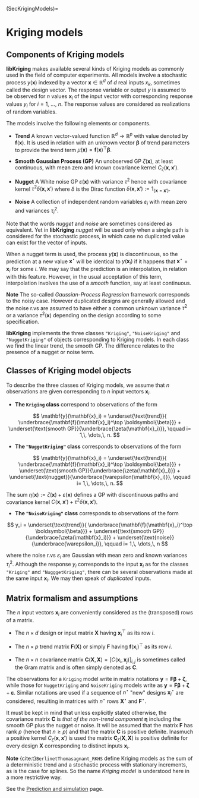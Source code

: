 
(SecKrigingModels)= 
# Kriging models

## Components of Kriging models

**libKriging** makes available several kinds of Kriging models as commonly used
in the field of computer experiments. All models involve a stochastic
process $y(\mathbf{x})$ indexed by a vector $\mathbf{x} \in \mathbb{R}^d$ of $d$
real inputs $x_k$, sometimes called the design vector. The response
variable or output $y$ is assumed to be observed for $n$ values
$\mathbf{x}_i$ of the input vector with corresponding response values $y_i$
for $i=1$, $\dots$, $n$. The response values are considered as
realizations of random variables.

The models involve the following elements or components.

* **Trend** A known vector-valued function
  $\mathbb{R}^d \to \mathbb{R}^p$ with value denoted by
  $\mathbf{f}(\mathbf{x})$. It is used in relation with an unknown vector
  $\boldsymbol{\beta}$ of trend parameters to provide the trend term
  $\mu(\mathbf{x}) = \mathbf{f}(\mathbf{x})^\top \boldsymbol{\beta}$.
  
* **Smooth Gaussian Process (GP)** An unobserved GP
  $\zeta(\mathbf{x})$, at least continuous, with mean zero and known
  covariance kernel $C_\zeta(\mathbf{x}, \, \mathbf{x}')$.
  
* **Nugget** A White noise GP $\varepsilon(\mathbf{x})$ with
  variance $\tau^2$ hence with covariance kernel
  $\tau^2 \delta(\mathbf{x},\,\mathbf{x}')$ where $\delta$ is the Dirac function
  $\delta(\mathbf{x}, \,\mathbf{x}') := 1_{\{\mathbf{x} = \mathbf{x}'\}}$.
  
* **Noise** A collection of independent random variables
  $\varepsilon_i$ with mean zero and variances $\tau^2_i$.
  

Note that the words *nugget* and *noise* are sometimes
considered as equivalent. Yet in **libKriging** *nugget* will be used
only when a single path is considered for the stochastic process, in
which case no duplicated value can exist for the vector of inputs.

When a nugget term is used, the process $y(\mathbf{x})$ is discontinuous,
so the prediction at a new value $\mathbf{x}^\star$ will be identical to
$y(\mathbf{x}_i)$ if it happens that $\mathbf{x}^\star = \mathbf{x}_i$ for some
$i$. We may say that the prediction is an interpolation, in relation
with this feature. However, in the usual acceptation of this term,
interpolation involves the use of a *smooth* function, say at
least continuous.


**Note**   The so-called *Gaussian-Process Regression* framework
  corresponds to the noisy case. However duplicated designs are
  generally allowed and the noise r.vs are assumed to have either a
  common unknown variance $\tau^2$ or a variance $\tau^2(\mathbf{x})$
  depending on the design according to some specification.

**libKriging** implements the three classes `"Kriging"`,
`"NoiseKriging"` and `"NuggetKriging"` of objects
corresponding to Kriging models. In each class we find the linear
trend, the smooth GP. The difference relates to the presence of a
nugget or noise term.


## Classes of Kriging model objects

To describe the three classes of Kriging models, we assume that $n$
observations are given corresponding to $n$ input vectors $\mathbf{x}_i$.

- **The `Kriging` class** correspond to observations of the form

$$
  \mathbf{y}(\mathbf{x}_i) = 
  \underset{\text{trend}}{
  \underbrace{\mathbf{f}(\mathbf{x}_i)^\top \boldsymbol{\beta}}} 
  + 
  \underset{\text{smooth GP}}{\underbrace{\zeta(\mathbf{x}_i)}}, \qquad
  i= 1,\, \dots,\, n.
$$

- **The `"NuggetKriging"` class** corresponds to observations of the form

$$
  \mathbf{y}(\mathbf{x}_i) = 
  \underset{\text{trend}}{
  \underbrace{\mathbf{f}(\mathbf{x}_i)^\top \boldsymbol{\beta}}} 
  + 
  \underset{\text{smooth GP}}{\underbrace{\zeta(\mathbf{x}_i)}}
  + 
  \underset{\text{nugget}}{\underbrace{\varepsilon(\mathbf{x}_i)}}, 
  \qquad i= 1,\, \dots,\, n.
$$

The sum $\eta(\mathbf{x}) := \zeta(\mathbf{x}) +
\varepsilon(\mathbf{x})$ defines a GP with discontinuous paths and
covariance kernel $C(\mathbf{x}, \mathbf{x}') +
\tau^2\delta(\mathbf{x},\,\mathbf{x}')$.

- **The `"NoiseKriging"` class** corresponds to observations of the form

$$
  y_i = 
  \underset{\text{trend}}{
  \underbrace{\mathbf{f}(\mathbf{x}_i)^\top \boldsymbol{\beta}}} 
  + 
  \underset{\text{smooth GP}}{\underbrace{\zeta(\mathbf{x}_i)}} 
  + 
  \underset{\text{noise}}{\underbrace{\varepsilon_i}},
  \qquad i= 1,\, \dots,\, n
$$

where the noise r.vs $\varepsilon_i$ are Gaussian with mean zero and
known variances $\tau_i^2$.  Although the response $y_i$ corresponds
to the input $\mathbf{x}_i$ as for the classes `"Kriging"` and
`"NugggetKriging"`, there can be several observations made at the
same input $\mathbf{x}_i$. We may then speak of *duplicated* inputs.

## Matrix formalism and assumptions

The $n$ input vectors $\mathbf{x}_i$ are conveniently considered as the
(transposed) rows of a matrix.

*  The $n \times d$ design or input matrix $\mathbf{X}$
  having $\mathbf{x}_i^\top$ as its row $i$.
  
* The $n \times p$ trend matrix $\mathbf{F}(\mathbf{X})$ or simply $\mathbf{F}$
  having $\mathbf{f}(\mathbf{x}_i)^\top$ as its row $i$.

* The $n \times n$ covariance matrix
  $\mathbf{C}(\mathbf{X},\, \mathbf{X}) =[C(\mathbf{x}_i,\,\mathbf{x}_j)]_{i,j}$ is sometimes
  called the Gram matrix and is often simply denoted as $\mathbf{C}$.

The observations for a `Kriging` model write in matrix notations
$\mathbf{y} = \mathbf{F} \boldsymbol{\beta} + \boldsymbol{\zeta}$,
while those for `NuggetKriging` and `NoiseKriging` models write as
$\mathbf{y} = \mathbf{F} \boldsymbol{\beta} + \boldsymbol{\zeta} +
\boldsymbol{\varepsilon}$.  Similar notations are used if a sequence
of $n^\star$ "new" designs $\mathbf{x}_i^\star$ are considered,
resulting in matrices with $n^\star$ rows $\mathbf{X}^\star$ and
$\mathbf{F}^\star$.

It must be kept in mind that unless explicitly stated otherwise, the
covariance matrix $\mathbf{C}$ is *that of the non-trend component*
$\boldsymbol{\eta}$ including the smooth GP plus the nugget or noise.
It will be assumed that the matrix $\mathbf{F}$ has rank $p$ (hence
that $n \geqslant p$) and that the matrix $\mathbf{C}$ is positive
definite. Inasmuch a positive kernel $C_\zeta(\mathbf{x},\, \mathbf{x}')$ is
used the matrix $\mathbf{C}_\zeta(\mathbf{X}, \, \mathbf{X})$ is
positive definite for every design $\mathbf{X}$ corresponding to
distinct inputs $\mathbf{x}_i$.

**Note** {cite:t}`BerlinetThomasagnant_RKHS` define Kriging models as
  the sum of a deterministic trend and a stochastic process with
  stationary increments, as is the case for splines. So the name
  *Kriging model* is understood here in a more restrictive way.

See the [Prediction and simulation](SecPredAndSim) page.
